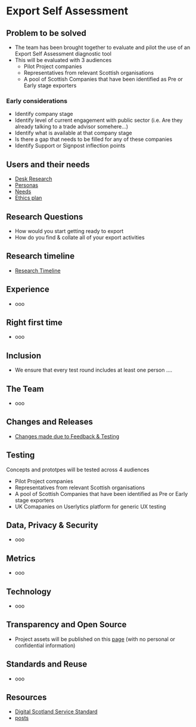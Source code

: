 # Export Self Assessment

## Problem to be solved
- The team has been brought together to evaluate and pilot the use of an Export Self Assessment diagnostic tool
- This will be evaluated with 3 audiences
    - Pilot Project companies
    - Representatives from relevant Scottish organisations
    - A pool of Scottish Companies that have been identified as Pre or Early stage exporters
 
### Early considerations

- Identify company stage
- Identify level of current engagement with public sector (i.e. Are they already talking to a trade advisor somehere...)
- Identify what is available at that company stage
- Is there a gap that needs to be filled for any of these companies
- Identify Support or Signpost inflection points


##  Users and their needs

- [Desk Research](desk.md)
- [Personas](personas.md)
- [Needs](needs.md)
- [Ethics plan](ethics.md)


## Research Questions

- How would you start getting ready to export
- How do you find & collate all of your export activities



## Research timeline
- [Research Timeline](research.md)


## Experience

- ooo



## Right first time

- ooo



## Inclusion

- We ensure that every test round includes at least one person ....



## The Team

- ooo

## Changes and Releases

- [Changes made due to Feedback & Testing](/files/ChangesExportTool.pdf)




## Testing
Concepts and prototpes will be tested across 4 audiences

- Pilot Project companies
- Representatives from relevant Scottish organisations
- A pool of Scottish Companies that have been identified as Pre or Early stage exporters    
- UK Comapanies on Userlytics platform for generic UX testing

## Data, Privacy & Security

- ooo



## Metrics

- ooo



## Technology

- ooo



## Transparency and Open Source

- Project assets will be published on this [page](https://scotentsd.github.io/exportselfassessment/) (with no personal or confidential information)





## Standards and Reuse

- ooo



## Resources
- [Digital Scotland Service Standard](https://digitalsupporthub.service.gov.scot/s/article/digital-scotland-service-standard)
- [posts](posts.md)

